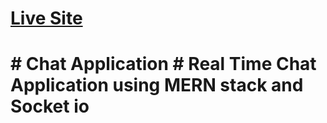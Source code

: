 <h1><a href="https://wechat-udcv-chatfc.onrender.com" target="_blank">Live Site</a><h1>
# Chat Application
# Real Time Chat Application using MERN stack and Socket io
